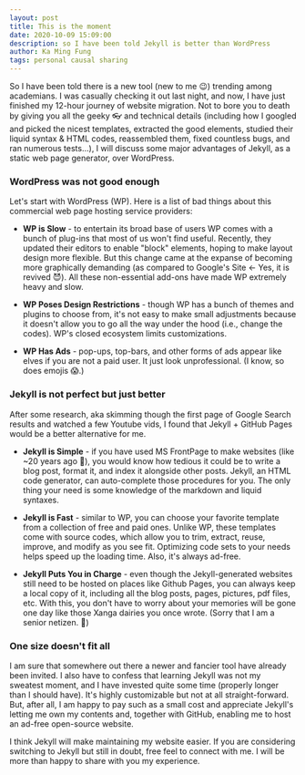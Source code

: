 ```yaml
---
layout: post
title: This is the moment
date: 2020-10-09 15:09:00
description: so I have been told Jekyll is better than WordPress
author: Ka Ming Fung
tags: personal causal sharing
---
```


So I have been told there is a new tool (new to me :wink:) trending among academians. I was casually checking it out last night, and now, I have just finished my 12-hour journey of website migration. Not to bore you to death by giving you all the geeky :eyeglasses: and technical details (including how I googled and picked the nicest templates, extracted the good elements, studied their liquid syntax & HTML codes, reassembled them, fixed countless bugs, and ran numerous tests...), I will discuss some major advantages of Jekyll, as a static web page generator, over WordPress.



### WordPress was not good enough
Let's start with WordPress (WP). Here is a list of bad things about this commercial web page hosting service providers:

* **WP is Slow** - to entertain its broad base of users WP comes with a bunch of plug-ins that most of us won't find useful. Recently, they updated their editors to enable "block" elements, hoping to make layout design more flexible. But this change came at the expanse of becoming more graphically demanding (as compared to Google's Site <- Yes, it is revived :smiling_imp:). All these non-essential add-ons have made WP extremely heavy and slow.

* **WP Poses Design Restrictions** - though WP has a bunch of themes and plugins to choose from, it's not easy to make small adjustments because it doesn't allow you to go all the way under the hood (i.e., change the codes). WP's closed ecosystem limits customizations.

* **WP Has Ads** - pop-ups, top-bars, and other forms of ads appear like elves if you are not a paid user. It just look unprofessional. (I know, so does emojis :scream:.)



### Jekyll is not perfect but just better
After some research, aka skimming though the first page of Google Search results and watched a few Youtube vids, I found that Jekyll + GitHub Pages would be a better alternative for me.

* **Jekyll is Simple** - if you have used MS FrontPage to make websites (like ~20 years ago :floppy_disk:), you would know how tedious it could be to write a blog post, format it, and index it alongside other posts. Jekyll, an HTML code generator, can auto-complete those procedures for you. The only thing your need is some knowledge of the markdown and liquid syntaxes.

* **Jekyll is Fast** - similar to WP, you can choose your favorite template from a collection of free and paid ones. Unlike WP, these templates come with source codes, which allow you to trim, extract, reuse, improve, and modify as you see fit. Optimizing code sets to your needs helps speed up the loading time. Also, it's always ad-free.

* **Jekyll Puts You in Charge** - even though the Jekyll-generated websites still need to be hosted on places like Github Pages, you can always keep a local copy of it, including all the blog posts, pages, pictures, pdf files, etc. With this, you don't have to worry about your memories will be gone one day like those Xanga dairies you once wrote. (Sorry that I am a senior netizen. :older_man:)


### One size doesn't fit all

I am sure that somewhere out there a newer and fancier tool have already been invited. I also have to confess that learning Jekyll was not my sweatest moment, and I have invested quite some time (properly longer than I should have). It's highly customizable but not at all straight-forward. But, after all, I am happy to pay such as a small cost and appreciate Jekyll's letting me own my contents and, together with GitHub, enabling me to host an ad-free open-source website.


I think Jekyll will make maintaining my website easier. If you are considering switching to Jekyll but still in doubt, free feel to connect with me. I will be more than happy to share with you my experience.

